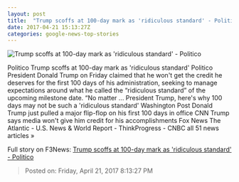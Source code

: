 ```yaml
---
layout: post
title:  "Trump scoffs at 100-day mark as 'ridiculous standard' - Politico"
date: 2017-04-21 15:13:27Z
categories: google-news-top-stories
---
```


![Trump scoffs at 100-day mark as 'ridiculous standard' - Politico](http://static.politico.com/25/8f/e5c647b34d19ae9127fe5ba39920/14-donald-trump-27-gty-1160.jpg)

Politico Trump scoffs at 100-day mark as 'ridiculous standard' Politico President Donald Trump on Friday claimed that he won't get the credit he deserves for the first 100 days of his administration, seeking to manage expectations around what he called the “ridiculous standard” of the upcoming milestone date. “No matter ... President Trump, here's why 100 days may not be such a 'ridiculous standard' Washington Post Donald Trump just pulled a major flip-flop on his first 100 days in office CNN Trump says media won't give him credit for his accomplishments Fox News The Atlantic - U.S. News & World Report - ThinkProgress - CNBC all 51 news articles »


Full story on F3News: [Trump scoffs at 100-day mark as 'ridiculous standard' - Politico](http://www.f3nws.com/n/MF2mXC)

> Posted on: Friday, April 21, 2017 8:13:27 PM
